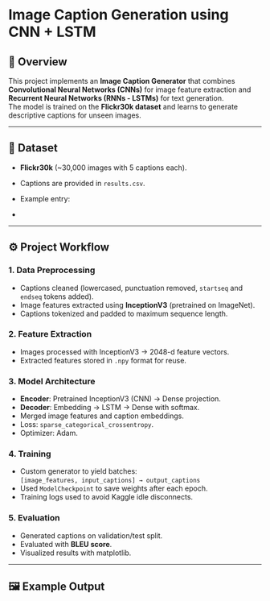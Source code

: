 # Image Caption Generation using CNN + LSTM

## 📌 Overview
This project implements an **Image Caption Generator** that combines **Convolutional Neural Networks (CNNs)** for image feature extraction and **Recurrent Neural Networks (RNNs - LSTMs)** for text generation.  
The model is trained on the **Flickr30k dataset** and learns to generate descriptive captions for unseen images.  

---

## 📂 Dataset
- **Flickr30k** (~30,000 images with 5 captions each).  
- Captions are provided in `results.csv`.  
- Example entry:

- 
---

## ⚙️ Project Workflow

### 1. **Data Preprocessing**
- Captions cleaned (lowercased, punctuation removed, `startseq` and `endseq` tokens added).  
- Image features extracted using **InceptionV3** (pretrained on ImageNet).  
- Captions tokenized and padded to maximum sequence length.

### 2. **Feature Extraction**
- Images processed with InceptionV3 → 2048-d feature vectors.  
- Extracted features stored in `.npy` format for reuse.

### 3. **Model Architecture**
- **Encoder**: Pretrained InceptionV3 (CNN) → Dense projection.  
- **Decoder**: Embedding → LSTM → Dense with softmax.  
- Merged image features and caption embeddings.  
- Loss: `sparse_categorical_crossentropy`.  
- Optimizer: Adam.

### 4. **Training**
- Custom generator to yield batches:  
  `[image_features, input_captions] → output_captions`  
- Used `ModelCheckpoint` to save weights after each epoch.  
- Training logs used to avoid Kaggle idle disconnects.

### 5. **Evaluation**
- Generated captions on validation/test split.  
- Evaluated with **BLEU score**.  
- Visualized results with matplotlib.

---

## 🖼️ Example Output


